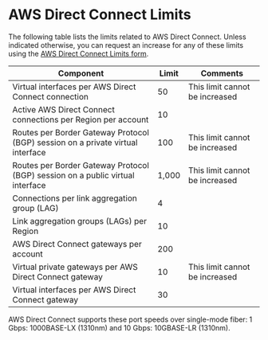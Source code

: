 # AWS Direct Connect Limits<a name="limits"></a>

The following table lists the limits related to AWS Direct Connect\. Unless indicated otherwise, you can request an increase for any of these limits using the [AWS Direct Connect Limits form](https://console.aws.amazon.com/support/home#/case/create?issueType=service-limit-increase&limitType=service-code-direct-connect)\.


| Component | Limit | Comments | 
| --- | --- | --- | 
|  Virtual interfaces per AWS Direct Connect connection  |  50  |  This limit cannot be increased  | 
|  Active AWS Direct Connect connections per Region per account  |  10  |  | 
|  Routes per Border Gateway Protocol \(BGP\) session on a private virtual interface  |  100  |  This limit cannot be increased  | 
|  Routes per Border Gateway Protocol \(BGP\) session on a public virtual interface  |  1,000  |  This limit cannot be increased  | 
|  Connections per link aggregation group \(LAG\)  | 4 |  | 
|  Link aggregation groups \(LAGs\) per Region  |  10  |  | 
|  AWS Direct Connect gateways per account  |  200  |  | 
|  Virtual private gateways per AWS Direct Connect gateway  |  10  |  This limit cannot be increased  | 
|  Virtual interfaces per AWS Direct Connect gateway  |  30  |  | 

AWS Direct Connect supports these port speeds over single\-mode fiber: 1 Gbps: 1000BASE\-LX \(1310nm\) and 10 Gbps: 10GBASE\-LR \(1310nm\)\.